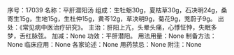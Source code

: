 序号：17039
名称：平肝潜阳汤
组成：生牡蛎30g，夏枯草30g，石决明24g，桑寄生15g，生地15g，生杜仲15g，黄芩12g，草决明9g，菊花9g，茺蔚子9g。
出处：《常见病中医治疗研究》。
主治：肝阳上亢，头晕头痛，心悸怔忡，失眠多梦，舌红脉弦。
加减：None
功效：平肝潜阳。
用法用量：None
制备方法：None
临床应用：None
各家论述：None
用药禁忌：None
附注：None
